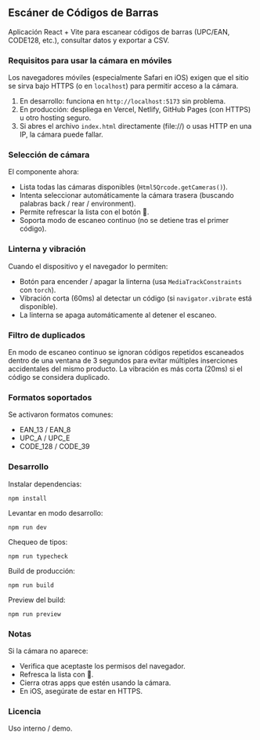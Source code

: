 ## Escáner de Códigos de Barras

Aplicación React + Vite para escanear códigos de barras (UPC/EAN, CODE128, etc.), consultar datos y exportar a CSV.

### Requisitos para usar la cámara en móviles

Los navegadores móviles (especialmente Safari en iOS) exigen que el sitio se sirva bajo HTTPS (o en `localhost`) para permitir acceso a la cámara.

1. En desarrollo: funciona en `http://localhost:5173` sin problema.
2. En producción: despliega en Vercel, Netlify, GitHub Pages (con HTTPS) u otro hosting seguro.
3. Si abres el archivo `index.html` directamente (file://) o usas HTTP en una IP, la cámara puede fallar.

### Selección de cámara

El componente ahora:
* Lista todas las cámaras disponibles (`Html5Qrcode.getCameras()`).
* Intenta seleccionar automáticamente la cámara trasera (buscando palabras back / rear / environment).
* Permite refrescar la lista con el botón 🔄.
* Soporta modo de escaneo continuo (no se detiene tras el primer código).

### Linterna y vibración

Cuando el dispositivo y el navegador lo permiten:
* Botón para encender / apagar la linterna (usa `MediaTrackConstraints` con `torch`).
* Vibración corta (60ms) al detectar un código (si `navigator.vibrate` está disponible).
* La linterna se apaga automáticamente al detener el escaneo.

### Filtro de duplicados

En modo de escaneo continuo se ignoran códigos repetidos escaneados dentro de una ventana de 3 segundos para evitar múltiples inserciones accidentales del mismo producto. La vibración es más corta (20ms) si el código se considera duplicado.

### Formatos soportados
Se activaron formatos comunes:
* EAN_13 / EAN_8
* UPC_A / UPC_E
* CODE_128 / CODE_39

### Desarrollo

Instalar dependencias:
```
npm install
```

Levantar en modo desarrollo:
```
npm run dev
```

Chequeo de tipos:
```
npm run typecheck
```

Build de producción:
```
npm run build
```

Preview del build:
```
npm run preview
```

### Notas

Si la cámara no aparece:
* Verifica que aceptaste los permisos del navegador.
* Refresca la lista con 🔄.
* Cierra otras apps que estén usando la cámara.
* En iOS, asegúrate de estar en HTTPS.

### Licencia

Uso interno / demo.

